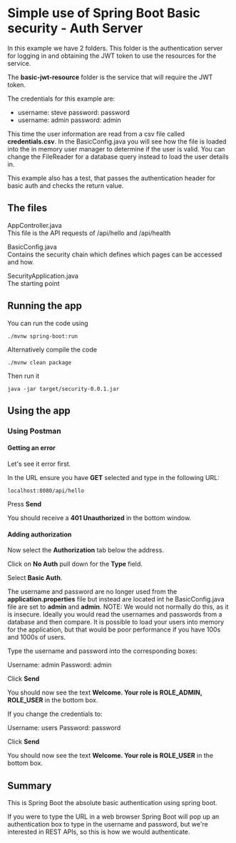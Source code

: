 # Simple use of Spring Boot Basic security - Auth Server

In this example we have 2 folders.  This folder is the authentication server for logging in and obtaining the JWT token to use the resources for the service.

The **basic-jwt-resource** folder is the service that will require the JWT token.

The credentials for this example are:

- username: steve
  password: password
- username: admin
  password: admin

This time the user information are read from a csv file called **credentials.csv**.  In the BasicConfig.java you will see how the file is loaded into the in memory user manager to determine if the user is valid.  You can change the FileReader for a database query instead to load the user details in.

This example also has a test, that passes the authentication header for basic auth and checks the return value.

## The files

AppController.java  
This file is the API requests of /api/hello and /api/health

BasicConfig.java  
Contains the security chain which defines which pages can be accessed and how.

SecurityApplication.java  
The starting point

## Running the app

You can run the code using

```
./mvnw spring-boot:run
```

Alternatively compile the code

```
./mvnw clean package
```

Then run it

```
java -jar target/security-0.0.1.jar
```

## Using the app

### Using **Postman**

#### Getting an error

Let's see it error first.

In the URL ensure you have **GET** selected and type in the following URL:

```
localhost:8080/api/hello
```

Press **Send**

You should receive a **401 Unauthorized** in the bottom window.

#### Adding authorization

Now select the **Authorization** tab below the address.

Click on **No Auth** pull down for the **Type** field.

Select **Basic Auth**.

The username and password are no longer used from the **application.properties** file but instead are located int he BasicConfig.java file are set to **admin** and **admin**.  NOTE: We would not normally do this, as it is insecure.  Ideally you would read the usernames and passwords from a database and then compare.  It is possible to load your users into memory for the application, but that would be poor performance if you have 100s and 1000s of users.

Type the username and password into the corresponding boxes:

Username: admin
Password: admin

Click **Send**

You should now see the text **Welcome. Your role is ROLE_ADMIN, ROLE_USER** in the bottom box.

If you change the credentials to:

Username: users
Password: password

Click **Send**

You should now see the text **Welcome. Your role is ROLE_USER** in the bottom box.

## Summary

This is Spring Boot the absolute basic authentication using spring boot.

If you were to type the URL in a web browser Spring Boot will pop up an authentication box to type in the username and password, but we're interested in REST APIs, so this is how we would authenticate.